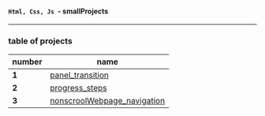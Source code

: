 #### `Html, Css, Js `- smallProjects

---

### table of projects

| number | name                                                                                                               |
| ------ | ------------------------------------------------------------------------------------------------------------------ |
| **1**  | [panel_transition](https://github.com/ddatunashvili/smallProjects/tree/master/panel_transition "panel_transition") |
| **2**  | [progress_steps](https://github.com/ddatunashvili/smallProjects/tree/master/progress_steps "progress_steps")       |
| **3**  | [nonscroolWebpage_navigation](https://github.com/ddatunashvili/smallProjects/tree/master/navigation )              |
